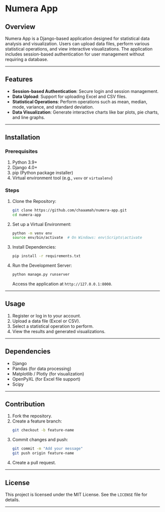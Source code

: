 # Numera App

## Overview
Numera App is a Django-based application designed for statistical data analysis and visualization. Users can upload data files, perform various statistical operations, and view interactive visualizations. The application includes session-based authentication for user management without requiring a database.

---

## Features

- **Session-based Authentication**: Secure login and session management.
- **Data Upload**: Support for uploading Excel and CSV files.
- **Statistical Operations**: Perform operations such as mean, median, mode, variance, and standard deviation.
- **Data Visualization**: Generate interactive charts like bar plots, pie charts, and line graphs.

---

## Installation

### Prerequisites

1. Python 3.9+
2. Django 4.0+
3. pip (Python package installer)
4. Virtual environment tool (e.g., `venv` or `virtualenv`)

### Steps

1. Clone the Repository:
   ```bash
   git clone https://github.com/chaaamah/numera-app.git
   cd numera-app
   ```

2. Set up a Virtual Environment:
   ```bash
   python -m venv env
   source env/bin/activate  # On Windows: env\Scripts\activate
   ```

3. Install Dependencies:
   ```bash
   pip install -r requirements.txt
   ```

4. Run the Development Server:
   ```bash
   python manage.py runserver
   ```
   Access the application at `http://127.0.0.1:8000`.

---

## Usage

1. Register or log in to your account.
2. Upload a data file (Excel or CSV).
3. Select a statistical operation to perform.
4. View the results and generated visualizations.

---

## Dependencies

- Django
- Pandas (for data processing)
- Matplotlib / Plotly (for visualization)
- OpenPyXL (for Excel file support)
- Scipy

---

## Contribution

1. Fork the repository.
2. Create a feature branch:
   ```bash
   git checkout -b feature-name
   ```
3. Commit changes and push:
   ```bash
   git commit -m "Add your message"
   git push origin feature-name
   ```
4. Create a pull request.

---

## License

This project is licensed under the MIT License. See the `LICENSE` file for details.

---
